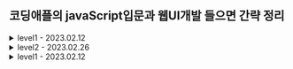 ## 코딩애플의 javaScript입문과 웹UI개발 들으면 간략 정리


<details>
<summary> level1 - 2023.02.12</summary>

- 자바스크립트의 근본
    - HTML의 모든 것을 바꿀 수 있다
        - `document.getElementById('').innerHTML = '';`
        - `getXXX` 부분을 설렉터라고 함

- 함수
    ```javascript
    function haha(param1, param2) {
        document.get...
    }
    ```

- 클래스명을 기반으로 요소를 조작하는 경우 인덱싱 필요  
    - id는 중복허용하지 않지만, class는 중복허용하기 때문

- addEventListener()
    ```javascript
    document.getElementById('').addEventListener('click', function() {
        // callback func
        // your code...
    })
    ```

- querySelector()
    - 하지만 맨 위에 나오는 한개만 찾아줌
    - 그럴때는 querySelectorAll()을 쓰자...

- js기니깐, jquery를 써보자...
    - js의 라이브러리임
    - querySelector -> $
    - .html(), .css() 등등 으로 축약댐
    - 이벤트리스너 -> .on()

- UI에 애니메이션 추가하기
    - 애니메이션은 가능하면 css만으로 처리하는게 좋음 -> 성능때문
    - 애니메이션에서는 visibility: hidden을 주자.

- if-else 문

- input 태그에서 일어나는 이벤트
    - 'change', 'input'
        - 값이 변할때를 특정함

- === 는 엄격한 비교
    - 타입까지 같아야 같다고 해준다

- 변수의 선언, 할당, 범위
    - 함수 안에서 정의하는 경우, 함수 안에서만 범위를 가짐
    - let, const
        - let은 재선언 불가능함
        - const는 재선언, 재할당 불가능함
        - 그리고 둘 다 중괄호가 함수의 범위이다. var은 함수내부인거에비해 좁은 범위

</details>

<details>
<summary> level2 - 2023.02.26</summary>

- 몇초 후에 뭔가를 실행하고 싶다면??
    - setTimeout()
- 몇초마다 뭔가를 실행하고 싶다면??
    - setInterval()
- 자바스크립트문법 vs 브라우저사용법

- includes() 로 문자 검사
    - 간단한 것만 검사 가능
    - 그래서 정규식을 사용하자
        ```
        /a/.test('abscd')
        /[a-z]/.test('abscd')
        /[ㄱ-ㅎ가-힣]/.test('abscd')
        /^a$d/.test('abscd')
        /\S+@\S+\.\S+/.test('abscd')
        ```

- 캐러셀 만들기
    - 브라우저 폭은 100vw

- 함수 return 문
    - 소수점반올림하기
        - 숫자.toFixed(몇자리)
        - 근데 이거 쓰면 문자가 댐

- 스크롤 이벤트
    ```
        window.addEventListener('scroll', function() {
            window.scrollY
            window.pageYOffset
            window.scrollTo(x,y)
            window.scrollBy(x,y)
            $(window).on('scroll', function() {
                $(window).scrollTop()
            })
        })
    ```
    - 모든 html은 document안에 있고, document는 window 안에 있다.
    - 스크롤이벤트 리스너의 경우 1초에 60번 정도 체크하므로 부담이 됨
    - 바닥체크도 여러번 중복으로 해줄듯

- 탭기능 만들기 
    ```
        $('.tab-button').eq(0).on('click', function() {
            $('.tab-button').removeClass('orange');
            $('.tab-button').eq(0).addClass('orange');
            $('.tab-content').removeClass('show');
            $('.tab-content').eq(0).addClass('show');
        })
    ```
    - 좋은관습
        - 설렉터는 시간이 꽤 걸리니, 변수에 넣어쓰자
    - for 반복문 써서 코드 중복 줄이자.
        ```
        for(let i=0;i<3;i++) {
            코드
        }
        ```

- 이벤트 버블링
    - 모든 브라우저는 이벤트 버블링이 일어남
    - 이벤트가 상위 html로 퍼지는 현상
    - 이를 해결하기 위해서는 이벤트 관련 함수를 활용해야함
        ```js
        ~~.addEventListener('click', function(e) {
            e.target // 유저가 실제로 누른거
            e.currentTarget // 이벤트리스너 달린 곳
            this // 이벤트리스너 달린 곳
            e.preventDefault() // 기본동작 막아줌
            e.stopPropagation() // 이벤트버블링 막아줌
        })
        ```

- 이벤트버블링 응용 -> 이벤트 리스너를 줄이자
    - 하나를 쓸때마다 램용량을 차지함...
    - html 태그에 몰래 정보숨기기 가능
        `data-자료이름="값"`
    - 출력하기 위해서는
        `설렉터.dataset.자료이름`

- 좋은 라이브러리들
    - Swiper
    - chart.js
    - animation od scroll
    - email.js
    - lodash
    - fullpage.js

</details>


<details>
<summary> level1 - 2023.02.12</summary>

- Array, Object 자료형

- 문자 중간에 변수 넣으려면, 백틱을 이용해라!
    - ${} 사용해서 변수도 사용 가능
    - 엔터도 사용 가능

</details>
